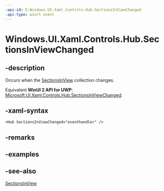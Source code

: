 ```yaml
---
-api-id: E:Windows.UI.Xaml.Controls.Hub.SectionsInViewChanged
-api-type: winrt event
---
```


<!-- Event syntax
public event Windows.UI.Xaml.Controls.SectionsInViewChangedEventHandler SectionsInViewChanged
-->

# Windows.UI.Xaml.Controls.Hub.SectionsInViewChanged

## -description
Occurs when the [SectionsInView](hub_sectionsinview.md) collection changes.

Equivalent **WinUI 2 API for UWP**: [Microsoft.UI.Xaml.Controls.Hub.SectionsInViewChanged](/windows/winui/api/microsoft.ui.xaml.controls.hub.sectionsinviewchanged).

## -xaml-syntax
```xaml
<Hub SectionsInViewChanged="eventhandler" />
```


## -remarks

## -examples

## -see-also
[SectionsInView](hub_sectionsinview.md)
